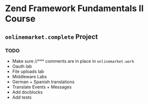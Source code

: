 # Zend Framework Fundamentals II Course

## `onlinemarket.complete` Project

### TODO
* Make sure //*** comments are in place in `onlinemarket.work`
* Oauth lab
* File uploads lab
* Middleware Labs
* German + Spanish translations
* Translate Events + Messages
* Add docblocks
* Add tests


